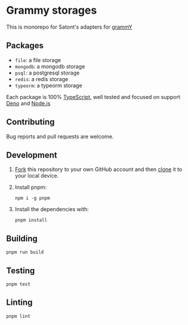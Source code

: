 # Grammy storages

This is monorepo for Satont's adapters for [grammY](https://grammy.dev)

## Packages

- `file`: a file storage
- `mongodb`: a mongodb storage
- `psql`: a postgresql storage
- `redis`: a redis storage
- `typeorm`: a typeorm storage

Each package is 100% [TypeScript](https://www.typescriptlang.org/), well tested and focused on support [Deno](https://deno.land) and [Node.js](https://nodejs.org/en/)


## Contributing

Bug reports and pull requests are welcome.

## Development

1. [Fork](https://help.github.com/articles/fork-a-repo/) this repository to your own GitHub account and then [clone](https://help.github.com/articles/cloning-a-repository/) it to your local device.

2. Install pnpm:
    ```
    npm i -g pnpm
    ```

3. Install the dependencies with:
    ```
    pnpm install
    ```

## Building

```
pnpm run build
```

## Testing

```
pnpm test
```


## Linting

```
pnpm lint
```